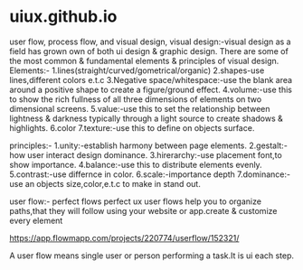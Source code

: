 # uiux.github.io
user flow, process flow, and visual design,
visual design:-visual design as a field has grown own of both ui design & graphic design.
There are some of the most common & fundamental elements & principles of visual design.
Elements:-
1.lines(straight/curved/gometrical/organic)
2.shapes-use lines,different colors e.t.c
3.Negative space/whitespace:-use the blank area around a positive shape to create a figure/ground effect.
4.volume:-use this to show the rich fullness of all three dimensions of elements on two dimensional screens.
5.value:-use this to set the relationship between lightness & darkness typically through a light source to create shadows & highlights.
6.color
7.texture:-use this to define on objects surface.

principles:-
1.unity:-establish harmony between page elements.
2.gestalt:-how user interact design dominance.
3.hirerarchy:-use placement font,to show importance.
4.balance:-use this to distribute elements evenly.
5.contrast:-use differnce in color.
6.scale:-importance depth
7.dominance:-use an objects size,color,e.t.c to make in stand out.

user flow:-
perfect flows perfect ux user flows help you to organize paths,that they will follow using your website or app.create & customize every element

https://app.flowmapp.com/projects/220774/userflow/152321/

A user flow means single user or person performing a task.It is ui each step.
